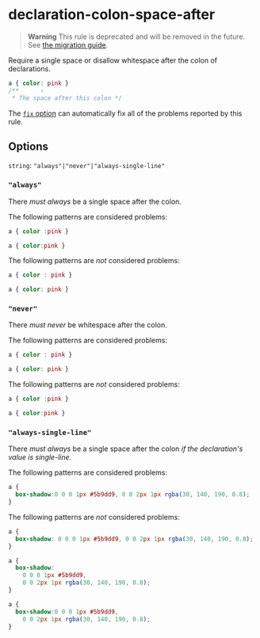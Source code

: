 # declaration-colon-space-after

> **Warning** This rule is deprecated and will be removed in the future. See [the migration guide](https://github.com/stylelint/stylelint/tree/15.10.1/docs/migration-guide/to-15.md).

Require a single space or disallow whitespace after the colon of declarations.

<!-- prettier-ignore -->
```css
a { color: pink }
/**      ↑
 * The space after this colon */
```

The [`fix` option](https://github.com/stylelint/stylelint/tree/15.10.1/docs/user-guide/options.md#fix) can automatically fix all of the problems reported by this rule.

## Options

`string`: `"always"|"never"|"always-single-line"`

### `"always"`

There _must always_ be a single space after the colon.

The following patterns are considered problems:

<!-- prettier-ignore -->
```css
a { color :pink }
```

<!-- prettier-ignore -->
```css
a { color:pink }
```

The following patterns are _not_ considered problems:

<!-- prettier-ignore -->
```css
a { color : pink }
```

<!-- prettier-ignore -->
```css
a { color: pink }
```

### `"never"`

There _must never_ be whitespace after the colon.

The following patterns are considered problems:

<!-- prettier-ignore -->
```css
a { color : pink }
```

<!-- prettier-ignore -->
```css
a { color: pink }
```

The following patterns are _not_ considered problems:

<!-- prettier-ignore -->
```css
a { color :pink }
```

<!-- prettier-ignore -->
```css
a { color:pink }
```

### `"always-single-line"`

There _must always_ be a single space after the colon _if the declaration's value is single-line_.

The following patterns are considered problems:

<!-- prettier-ignore -->
```css
a {
  box-shadow:0 0 0 1px #5b9dd9, 0 0 2px 1px rgba(30, 140, 190, 0.8);
}
```

The following patterns are _not_ considered problems:

<!-- prettier-ignore -->
```css
a {
  box-shadow: 0 0 0 1px #5b9dd9, 0 0 2px 1px rgba(30, 140, 190, 0.8);
}
```

<!-- prettier-ignore -->
```css
a {
  box-shadow:
    0 0 0 1px #5b9dd9,
    0 0 2px 1px rgba(30, 140, 190, 0.8);
}
```

<!-- prettier-ignore -->
```css
a {
  box-shadow:0 0 0 1px #5b9dd9,
    0 0 2px 1px rgba(30, 140, 190, 0.8);
}
```

